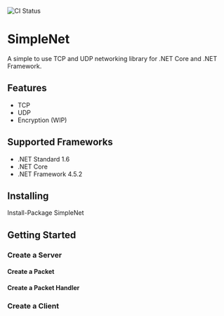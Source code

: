 ![CI Status](https://travis-ci.org/MarkioE/SimpleNet.svg?branch=master)

# SimpleNet
A simple to use TCP and UDP networking library for .NET Core and .NET Framework.

## Features
* TCP
* UDP
* Encryption (WIP)

## Supported Frameworks
* .NET Standard 1.6
* .NET Core
* .NET Framework 4.5.2

## Installing
Install-Package SimpleNet

## Getting Started

### Create a Server

#### Create a Packet

#### Create a Packet Handler

### Create a Client